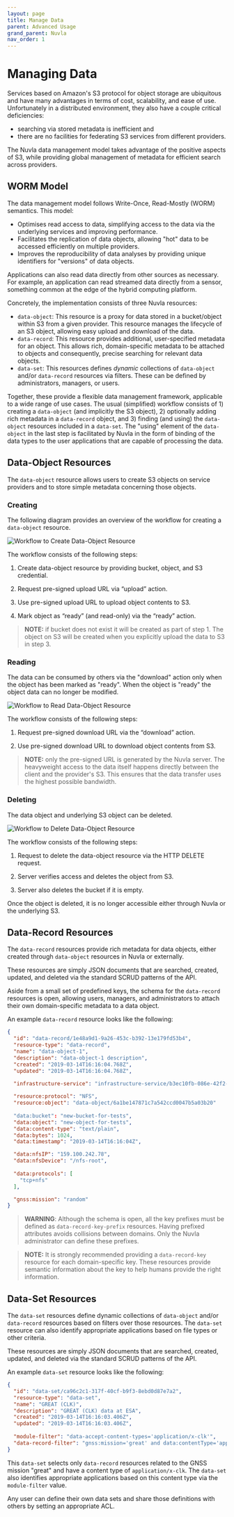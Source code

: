 ```yaml
---
layout: page
title: Manage Data
parent: Advanced Usage
grand_parent: Nuvla
nav_order: 1
---
```


Managing Data
=============

Services based on Amazon's S3 protocol for object storage are ubiquitous and
have many advantages in terms of cost, scalability, and ease of use.
Unfortunately in a distributed environment, they also have a couple critical
deficiencies: 
* searching via stored metadata is inefficient and 
* there are no facilities for federating S3 services from different providers.

The Nuvla data management model takes advantage of the positive aspects of S3,
while providing global management of metadata for efficient search across
providers.


## WORM Model

The data management model follows Write-Once, Read-Mostly (WORM) semantics. This
model:

- Optimises read access to data, simplifying access to the data via the
  underlying services and improving performance.
- Facilitates the replication of data objects, allowing "hot" data to be
  accessed efficiently on multiple providers.
- Improves the reproducibility of data analyses by providing unique identifiers
  for "versions" of data objects.

Applications can also read data directly from other sources as necessary. For
example, an application can read streamed data directly from a sensor, something
common at the edge of the hybrid computing platform.

Concretely, the implementation consists of three Nuvla resources:

- `data-object`: This resource is a proxy for data stored in a bucket/object
  within S3 from a given provider. This resource manages the lifecycle of an S3
  object, allowing easy upload and download of the data.
- `data-record`: This resource provides additional, user-specified metadata for
  an object. This allows rich, domain-specific metadata to be attached to
  objects and consequently, precise searching for relevant data objects.
- `data-set`: This resources defines *dynamic* collections of `data-object`
  and/or `data-record` resources via filters. These can be defined by
  administrators, managers, or users.

Together, these provide a flexible data management framework, applicable to a
wide range of use cases. The usual (simplified) workflow consists of 1) creating
a `data-object` (and implicitly the S3 object), 2) optionally adding rich
metadata in a `data-record` object, and 3) finding (and using) the `data-object`
resources included in a `data-set`. The "using" element of the `data-object` in
the last step is facilitated by Nuvla in the form of binding of the data types
to the user applications that are capable of processing the data. 

## Data-Object Resources

The `data-object` resource allows users to create S3 objects on service
providers and to store simple metadata concerning those objects.

### Creating

The following diagram provides an overview of the workflow for creating
a `data-object` resource.

![Workflow to Create Data-Object Resource](/assets/img/data-object-create.png)

The workflow consists of the following steps:

1. Create data-object resource by providing bucket, object, and S3 credential.

2. Request pre-signed upload URL via “upload” action.

3. Use pre-signed upload URL to upload object contents to S3.

4. Mark object as “ready” (and read-only) via the “ready” action.

> **NOTE:** if bucket does not exist it will be created as part of step 1. The object
on S3 will be created when you explicitly upload the data to S3 in step 3.

### Reading

The data can be consumed by others via the "download" action only when the
object has been marked as "ready". When the object is "ready" the object data
can no longer be modified.

![Workflow to Read Data-Object Resource](/assets/img/data-object-read.png)

The workflow consists of the following steps:

1. Request pre-signed download URL via the “download” action.

2. Use pre-signed download URL to download object contents from S3.

> **NOTE:** only the pre-signed URL is generated by the Nuvla server. The
heavyweight access to the data itself happens directly between the client and
the provider's S3. This ensures that the data transfer uses the highest possible
bandwidth.

### Deleting

The data object and underlying S3 object can be deleted. 

![Workflow to Delete Data-Object Resource](/assets/img/data-object-delete.png)

The workflow consists of the following steps:

1. Request to delete the data-object resource via the HTTP DELETE request.

2. Server verifies access and deletes the object from S3.

3. Server also deletes the bucket if it is empty.

Once the object is deleted, it is no longer accessible either through Nuvla or
the underlying S3.

## Data-Record Resources

The `data-record` resources provide rich metadata for data objects, either
created through `data-object` resources in Nuvla or externally.

These resources are simply JSON documents that are searched, created,
updated, and deleted via the standard SCRUD patterns of the API.

Aside from a small set of predefined keys, the schema for the
`data-record` resources is open, allowing users, managers, and administrators to
attach their own domain-specific metadata to a data object.

An example `data-record` resource looks like the following:

```json
{
  "id": "data-record/1e48a9d1-9a26-453c-b392-13e179fd53b4",
  "resource-type": "data-record",
  "name": "data-object-1",
  "description": "data-object-1 description",
  "created": "2019-03-14T16:16:04.768Z",
  "updated": "2019-03-14T16:16:04.768Z",
  
  "infrastructure-service": "infrastructure-service/b3ec10fb-086e-42f2-8fdb-a215f6ef2089",

  "resource:protocol": "NFS",
  "resource:object": "data-object/6a1be147871c7a542ccd0047b5a03b20"
  
  "data:bucket": "new-bucket-for-tests",
  "data:object": "new-object-for-tests",
  "data:content-type": "text/plain",
  "data:bytes": 1024,
  "data:timestamp": "2019-03-14T16:16:04Z",

  "data:nfsIP": "159.100.242.78",
  "data:nfsDevice": "/nfs-root",
  
  "data:protocols": [
    "tcp+nfs"
  ],

  "gnss:mission": "random"
}
```

> **WARNING**: Although the schema is open, all the key prefixes must
> be defined as `data-record-key-prefix` resources. Having prefixed
> attributes avoids collisions between domains. Only the Nuvla
> administrator can define these prefixes.

> **NOTE:** It is strongly recommended providing a `data-record-key`
> resource for each domain-specific key. These resources provide
> semantic information about the key to help humans provide the right
> information.


## Data-Set Resources

The `data-set` resources define dynamic collections of `data-object`
and/or `data-record` resources based on filters over those resources.
The `data-set` resource can also identify appropriate applications
based on file types or other criteria.

These resources are simply JSON documents that are searched, created,
updated, and deleted via the standard SCRUD patterns of the API.

An example `data-set` resource looks like the following:

```json
{
  "id": "data-set/ca96c2c1-317f-40cf-b9f3-8ebd0d87e7a2",
  "resource-type": "data-set",
  "name": "GREAT (CLK)",
  "description": "GREAT (CLK) data at ESA",
  "created": "2019-03-14T16:16:03.406Z",
  "updated": "2019-03-14T16:16:03.406Z",
  
  "module-filter": "data-accept-content-types='application/x-clk'",
  "data-record-filter": "gnss:mission='great' and data:contentType='application/x-clk'"
}
```

This `data-set` selects only `data-record` resources related to the
GNSS mission "great" and have a content type of
`application/x-clk`. The `data-set` also identifies appropriate
applications based on this content type via the `module-filter` value.

Any user can define their own data sets and share those definitions
with others by setting an appropriate ACL.
